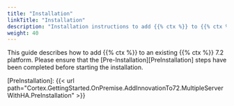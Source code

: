 ```yaml
---
title: "Installation"
linkTitle: "Installation"
description: "Installation instructions to add {{% ctx %}} to {{% ctx %}} 7.2 across multiple on-premise servers with high availability (HA)."
weight: 40
---
```


This guide describes how to add {{% ctx %}} to an existing {{% ctx %}} 7.2 platform. Please ensure that the [Pre-Installation][PreInstallation] steps have been completed before starting the installation.

[PreInstallation]: {{< url path="Cortex.GettingStarted.OnPremise.AddInnovationTo72.MultipleServerWithHA.PreInstallation" >}}
